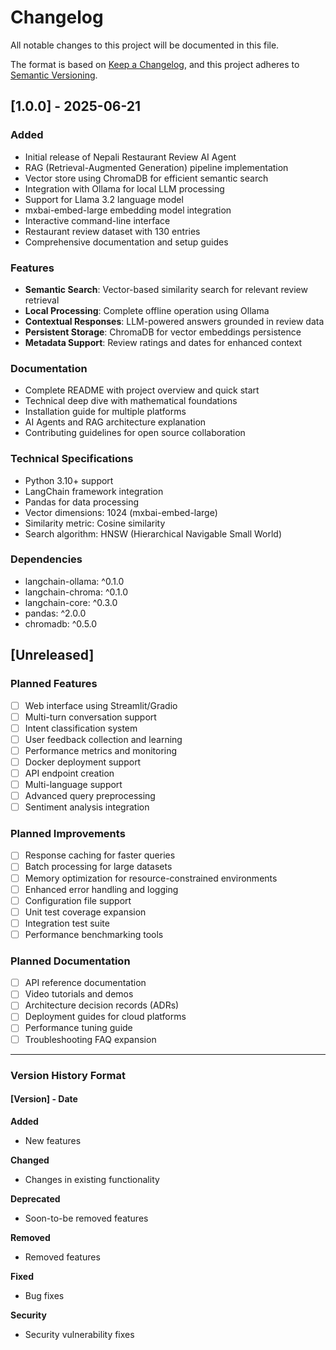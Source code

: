 # Changelog

All notable changes to this project will be documented in this file.

The format is based on [Keep a Changelog](https://keepachangelog.com/en/1.0.0/),
and this project adheres to [Semantic Versioning](https://semver.org/spec/v2.0.0.html).

## [1.0.0] - 2025-06-21

### Added
- Initial release of Nepali Restaurant Review AI Agent
- RAG (Retrieval-Augmented Generation) pipeline implementation
- Vector store using ChromaDB for efficient semantic search
- Integration with Ollama for local LLM processing
- Support for Llama 3.2 language model
- mxbai-embed-large embedding model integration
- Interactive command-line interface
- Restaurant review dataset with 130 entries
- Comprehensive documentation and setup guides

### Features
- **Semantic Search**: Vector-based similarity search for relevant review retrieval
- **Local Processing**: Complete offline operation using Ollama
- **Contextual Responses**: LLM-powered answers grounded in review data
- **Persistent Storage**: ChromaDB for vector embeddings persistence
- **Metadata Support**: Review ratings and dates for enhanced context

### Documentation
- Complete README with project overview and quick start
- Technical deep dive with mathematical foundations
- Installation guide for multiple platforms
- AI Agents and RAG architecture explanation
- Contributing guidelines for open source collaboration

### Technical Specifications
- Python 3.10+ support
- LangChain framework integration
- Pandas for data processing
- Vector dimensions: 1024 (mxbai-embed-large)
- Similarity metric: Cosine similarity
- Search algorithm: HNSW (Hierarchical Navigable Small World)

### Dependencies
- langchain-ollama: ^0.1.0
- langchain-chroma: ^0.1.0
- langchain-core: ^0.3.0
- pandas: ^2.0.0
- chromadb: ^0.5.0

## [Unreleased]

### Planned Features
- [ ] Web interface using Streamlit/Gradio
- [ ] Multi-turn conversation support
- [ ] Intent classification system
- [ ] User feedback collection and learning
- [ ] Performance metrics and monitoring
- [ ] Docker deployment support
- [ ] API endpoint creation
- [ ] Multi-language support
- [ ] Advanced query preprocessing
- [ ] Sentiment analysis integration

### Planned Improvements
- [ ] Response caching for faster queries
- [ ] Batch processing for large datasets
- [ ] Memory optimization for resource-constrained environments
- [ ] Enhanced error handling and logging
- [ ] Configuration file support
- [ ] Unit test coverage expansion
- [ ] Integration test suite
- [ ] Performance benchmarking tools

### Planned Documentation
- [ ] API reference documentation
- [ ] Video tutorials and demos
- [ ] Architecture decision records (ADRs)
- [ ] Deployment guides for cloud platforms
- [ ] Performance tuning guide
- [ ] Troubleshooting FAQ expansion

---

### Version History Format

#### [Version] - Date

**Added**
- New features

**Changed** 
- Changes in existing functionality

**Deprecated**
- Soon-to-be removed features

**Removed**
- Removed features

**Fixed**
- Bug fixes

**Security**
- Security vulnerability fixes
